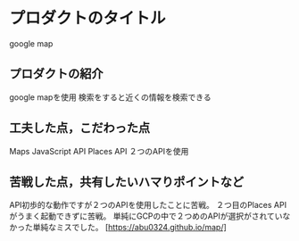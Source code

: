 # プロダクトのタイトル
google map 
## プロダクトの紹介

google mapを使用
検索をすると近くの情報を検索できる

## 工夫した点，こだわった点

Maps JavaScript API
Places API
２つのAPIを使用

## 苦戦した点，共有したいハマりポイントなど

API初歩的な動作ですが２つのAPIを使用したことに苦戦。
２つ目のPlaces APIがうまく起動できずに苦戦。
単純にGCPの中で２つめのAPIが選択がされていなかった単純なミスでした。
[https://abu0324.github.io/map/]
